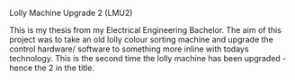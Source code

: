 Lolly Machine Upgrade 2 (LMU2)

This is my thesis from my Electrical Engineering Bachelor. 
The aim of this project was to take an old lolly colour sorting machine and upgrade the control hardware/ software to something more inline with todays technology.
This is the second time the lolly machine has been upgraded - hence the 2 in the title. 

